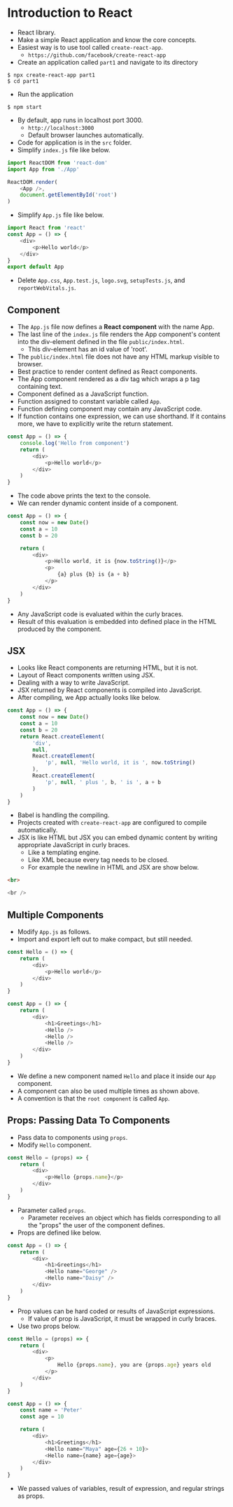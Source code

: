 # Introduction to React
- React library.
- Make a simple React application and know the core concepts.
- Easiest way is to use tool called `create-react-app`.
    - `https://github.com/facebook/create-react-app`
- Create an application called `part1` and navigate to its directory

```
$ npx create-react-app part1
$ cd part1
```
- Run the application
```
$ npm start
```
- By default, app runs in localhost port 3000.
    - `http://localhost:3000`
    - Default browser launches automatically.
- Code for application is in the `src` folder.
- Simplify `index.js` file like below.
```javascript
import ReactDOM from 'react-dom'
import App from './App'

ReactDOM.render(
    <App />,
    document.getElementById('root')
)
```
- Simplify `App.js` file like below.
```javascript
import React from 'react'
const App = () => {
    <div>
        <p>Hello world</p>
    </div>
}
export default App
```
- Delete `App.css`, `App.test.js`, `logo.svg`, `setupTests.js`, and `reportWebVitals.js`.

## Component
- The `App.js` file now defines a **React component** with the name App.
- The last line of the `index.js` file renders the App component's content into the div-element defined in the file `public/index.html`.
    - This div-element has an id value of 'root'.
- The `public/index.html` file does not have any HTML markup visible to browser.
- Best practice to render content defined as React components.
- The App component rendered as a div tag which wraps a p tag containing text.
- Component defined as a JavaScript function.
- Function assigned to constant variable called `App`.
- Function defining component may contain any JavaScript code.
- If function contains one expression, we can use shorthand. If it contains more, we have to explicitly write the return statement.
```javascript
const App = () => {
    console.log('Hello from component')
    return (
        <div>
            <p>Hello world</p>
        </div>
    )
}
```
- The code above prints the text to the console.
- We can render dynamic content inside of a component.
```javascript
const App = () => {
    const now = new Date()
    const a = 10
    const b = 20

    return (
        <div>
            <p>Hello world, it is {now.toString()}</p>
            <p>
                {a} plus {b} is {a + b}
            </p>
        </div>
    )
}
```
- Any JavaScript code is evaluated within the curly braces.
- Result of this evaluation is embedded into defined place in the HTML produced by the component.

## JSX
- Looks like React components are returning HTML, but it is not.
- Layout of React components written using JSX.
- Dealing with a way to write JavaScript.
- JSX returned by React components is compiled into JavaScript.
- After compiling, we App actually looks like below.
```javascript
const App = () => {
    const now = new Date()
    const a = 10
    const b = 20
    return React.createElement(
        'div',
        null,
        React.createElement(
            'p', null, 'Hello world, it is ', now.toString()
        ),
        React.createElement(
            'p', null, ' plus ', b, ' is ', a + b
        )
    )
}
```
- Babel is handling the compiling.
- Projects created with `create-react-app` are configured to compile automatically.
- JSX is like HTML but JSX you can embed dynamic content by writing appropriate JavaScript in curly braces.
    - Like a templating engine.
    - Like XML because every tag needs to be closed.
    - For example the newline in HTML and JSX are show below.
```html
<br>
```
```javascript
<br />
```

## Multiple Components
- Modify `App.js` as follows.
- Import and export left out to make compact, but still needed.
```javascript
const Hello = () => {
    return (
        <div>
            <p>Hello world</p>
        </div>
    )
}

const App = () => {
    return (
        <div>
            <h1>Greetings</h1>
            <Hello />
            <Hello />
            <Hello />
        </div>
    )
}
```
- We define a new component named `Hello` and place it inside our `App` component.
- A component can also be used multiple times as shown above.
- A convention is that the `root component` is called `App`.

## Props: Passing Data To Components
- Pass data to components using `props`.
- Modify `Hello` component.
```javascript
const Hello = (props) => {
    return (
        <div>
            <p>Hello {props.name}</p>
        </div>
    )
}
```
- Parameter called `props`.
    - Parameter receives an object which has fields corresponding to all the "props" the user of the component defines.
- Props are defined like below.
```javascript
const App = () => {
    return (
        <div>
            <h1>Greetings</h1>
            <Hello name="George" />
            <Hello name="Daisy" />
        </div>
    )
}
```
- Prop values can be hard coded or results of JavaScript expressions.
    - If value of prop is JavaScript, it must be wrapped in curly braces.
- Use two props below.
```javascript
const Hello = (props) => {
    return (
        <div>
            <p>
                Hello {props.name}, you are {props.age} years old
            </p>
        </div>
    )
}

const App = () => {
    const name = 'Peter'
    const age = 10

    return (
        <div>
            <h1>Greetings</h1>
            <Hello name="Maya" age={26 + 10}>
            <Hello name={name} age={age}>
        </div>
    )
}
```
- We passed values of variables, result of expression, and regular strings as props.